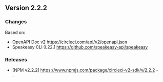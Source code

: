 

## Version 2.2.2
### Changes
Based on:
- OpenAPI Doc v2 https://circleci.com/api/v2/openapi.json
- Speakeasy CLI 0.22.1 https://github.com/speakeasy-api/speakeasy
### Releases
- [NPM v2.2.2] https://www.npmjs.com/package/circleci-v2-sdk/v/2.2.2 - .